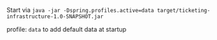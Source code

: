 Start via 
`java -jar -Dspring.profiles.active=data target/ticketing-infrastructure-1.0-SNAPSHOT.jar`

profile: `data` to add default data at startup
